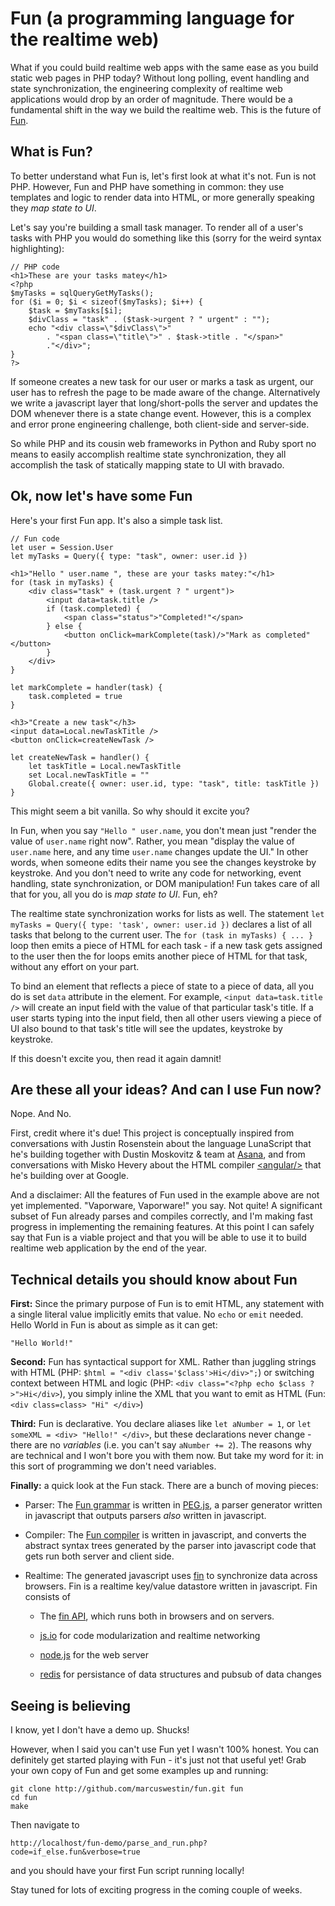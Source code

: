 Fun (a programming language for the realtime web)
=================================================

What if you could build realtime web apps with the same ease as you build static web pages in PHP today? Without long polling, event handling and state synchronization, the engineering complexity of realtime web applications would drop by an order of magnitude. There would be a fundamental shift in the way we build the realtime web. This is the future of [Fun].

What is Fun?
------------

To better understand what Fun is, let's first look at what it's not. Fun is not PHP. However, Fun and PHP have something in common: they use templates and logic to render data into HTML, or more generally speaking they _map state to UI_.

Let's say you're building a small task manager. To render all of a user's tasks with PHP you would do something like this (sorry for the weird syntax highlighting):

    // PHP code
    <h1>These are your tasks matey</h1>
    <?php
    $myTasks = sqlQueryGetMyTasks();
    for ($i = 0; $i < sizeof($myTasks); $i++) {
        $task = $myTasks[$i];
        $divClass = "task" . ($task->urgent ? " urgent" : "");
    	echo "<div class=\"$divClass\">"
    	    . "<span class=\"title\">" . $task->title . "</span>"
            ."</div>";
    }
    ?>

If someone creates a new task for our user or marks a task as urgent, our user has to refresh the page to be made aware of the change. Alternatively we write a javascript layer that long/short-polls the server and updates the DOM whenever there is a state change event. However, this is a complex and error prone engineering challenge, both client-side and server-side. 

So while PHP and its cousin web frameworks in Python and Ruby sport no means to easily accomplish realtime state synchronization, they all accomplish the task of statically mapping state to UI with bravado.

Ok, now let's have some Fun
---------------------------

Here's your first Fun app. It's also a simple task list.

    // Fun code
	let user = Session.User
	let myTasks = Query({ type: "task", owner: user.id })
    
	<h1>"Hello " user.name ", these are your tasks matey:"</h1>
	for (task in myTasks) {
		<div class="task" + (task.urgent ? " urgent")>
			<input data=task.title />
			if (task.completed) {
				<span class="status">"Completed!"</span>
			} else {
				<button onClick=markComplete(task)/>"Mark as completed"</button>
			}
		</div>
	}
	
	let markComplete = handler(task) {
		task.completed = true
	}
	
	<h3>"Create a new task"</h3>
	<input data=Local.newTaskTitle />
	<button onClick=createNewTask />
    
	let createNewTask = handler() {
		let taskTitle = Local.newTaskTitle
		set Local.newTaskTitle = ""
		Global.create({ owner: user.id, type: "task", title: taskTitle })
	}


This might seem a bit vanilla. So why should it excite you?

In Fun, when you say `"Hello " user.name`, you don't mean just "render the value of `user.name` right now". Rather, you mean "display the value of `user.name` here, and any time `user.name` changes update the UI." In other words, when someone edits their name you see the changes keystroke by keystroke. And you don't need to write any code for networking, event handling, state synchronization, or DOM manipulation! Fun takes care of all that for you, all you do is _map state to UI_. Fun, eh?

The realtime state synchronization works for lists as well. The statement `let myTasks = Query({ type: 'task', owner: user.id })` declares a list of all tasks that belong to the current user. The `for (task in myTasks) { ... }` loop then emits a piece of HTML for each task - if a new task gets assigned to the user then the for loops emits another piece of HTML for that task, without any effort on your part.

To bind an element that reflects a piece of state to a piece of data, all you do is set `data` attribute in the element. For example, `<input data=task.title />` will create an input field with the value of that particular task's title. If a user starts typing into the input field, then all other users viewing a piece of UI also bound to that task's title will see the updates, keystroke by keystroke.

If this doesn't excite you, then read it again damnit!

Are these all your ideas? And can I use Fun now?
------------------------------------------------

Nope. And No.

First, credit where it's due! This project is conceptually inspired from conversations with Justin Rosenstein about the language LunaScript that he's building together with Dustin Moskovitz & team at [Asana], and from conversations with Misko Hevery about the HTML compiler [&lt;angular/&gt;] that he's building over at Google.

And a disclaimer: All the features of Fun used in the example above are not yet implemented. "Vaporware, Vaporware!" you say. Not quite! A significant subset of Fun already parses and compiles correctly, and I'm making fast progress in implementing the remaining features. At this point I can safely say that Fun is a viable project and that you will be able to use it to build realtime web application by the end of the year.

Technical details you should know about Fun
-------------------------------------------

**First:** Since the primary purpose of Fun is to emit HTML, any statement with a single literal value implicitly emits that value. No `echo` or `emit` needed. Hello World in Fun is about as simple as it can get:

	"Hello World!"

**Second:** Fun has syntactical support for XML. Rather than juggling strings with HTML (PHP: `$html = "<div class='$class'>Hi</div>";`) or switching context between HTML and logic (PHP: `<div class="<?php echo $class ?>">Hi</div>`), you simply inline the XML that you want to emit as HTML (Fun: `<div class=class> "Hi" </div>`)

**Third:** Fun is declarative. You declare aliases like `let aNumber = 1`, or `let someXML = <div> "Hello!" </div>`, but these declarations never change - there are no _variables_ (i.e. you can't say `aNumber += 2`). The reasons why are technical and I won't bore you with them now. But take my word for it: in this sort of programming we don't need variables.

**Finally:** a quick look at the Fun stack. There are a bunch of moving pieces:

 - Parser: The [Fun grammar] is written in [PEG.js], a parser generator written in javascript that outputs parsers _also_ written in javascript.

 - Compiler: The [Fun compiler] is written in javascript, and converts the abstract syntax trees generated by the parser into javascript code that gets run both server and client side.

 - Realtime: The generated javascript uses [fin] to synchronize data across browsers. Fin is a realtime key/value datastore written in javascript. Fin consists of

   - The [fin API], which runs both in browsers and on servers.

   - [js.io] for code modularization and realtime networking

   - [node.js] for the web server

   - [redis] for persistance of data structures and pubsub of data changes

Seeing is believing
-------------------
I know, yet I don't have a demo up. Shucks!

However, when I said you can't use Fun yet I wasn't 100% honest. You can definitely get started playing with Fun - it's just not that useful yet! Grab your own copy of Fun and get some examples up and running:

	git clone http://github.com/marcuswestin/fun.git fun
	cd fun
	make

Then navigate to

    http://localhost/fun-demo/parse_and_run.php?code=if_else.fun&verbose=true

and you should have your first Fun script running locally!

Stay tuned for lots of exciting progress in the coming couple of weeks.





  [Fun]:http://github.com/marcuswestin/fun

  [Fun grammar]:http://github.com/marcuswestin/fun/blob/fba44d87b2b5b9d3fbbf7c35d839cef7392caa1f/language/grammar.peg

  [Fun compiler]: http://github.com/marcuswestin/fun/blob/fba44d87b2b5b9d3fbbf7c35d839cef7392caa1f/language/compiler.js

  [Fin]:http://github.com/marcuswestin/fin

  [Fin API]:http://github.com/marcuswestin/fin/blob/master/js/client/api.js

  [js.io]:http://github.com/mcarter/js.io

  [node.js]:http://nodejs.org/

  [redis]:http://code.google.com/p/redis/

  [Asana]:http://asana.com

  [&lt;angular/&gt;]:http://angularjs.org/

  [PEG.js]:http://pegjs.majda.cz/